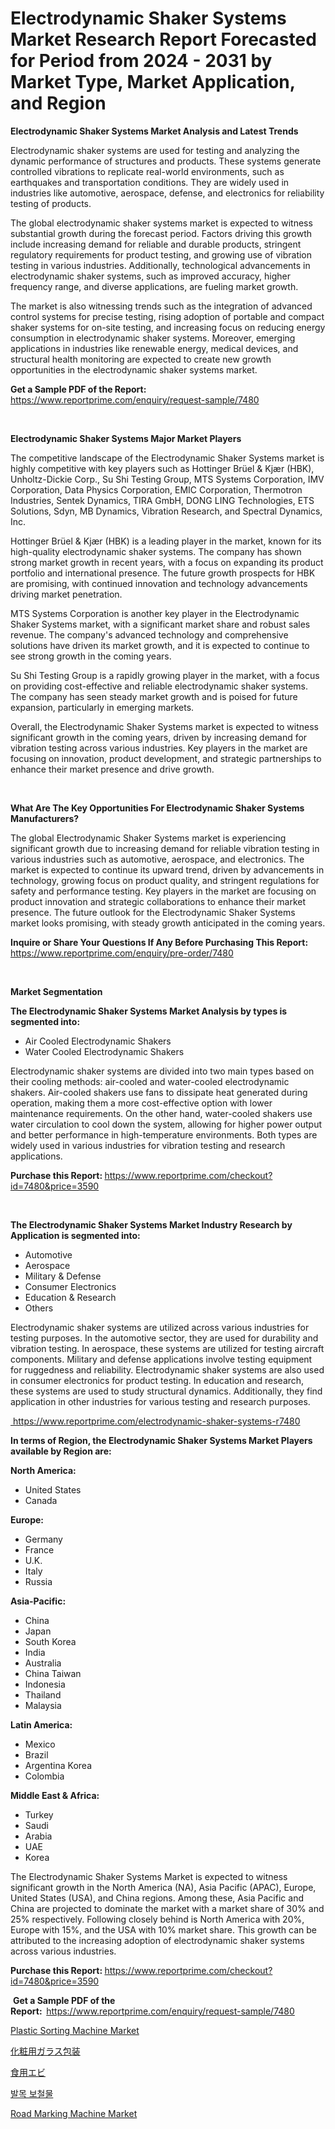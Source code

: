 <p><h1>Electrodynamic Shaker Systems Market Research Report Forecasted for Period from 2024 -  2031 by Market Type, Market Application, and Region</h1></p><p><strong>Electrodynamic Shaker Systems Market Analysis and Latest Trends</strong></p>
<p><p>Electrodynamic shaker systems are used for testing and analyzing the dynamic performance of structures and products. These systems generate controlled vibrations to replicate real-world environments, such as earthquakes and transportation conditions. They are widely used in industries like automotive, aerospace, defense, and electronics for reliability testing of products.</p><p>The global electrodynamic shaker systems market is expected to witness substantial growth during the forecast period. Factors driving this growth include increasing demand for reliable and durable products, stringent regulatory requirements for product testing, and growing use of vibration testing in various industries. Additionally, technological advancements in electrodynamic shaker systems, such as improved accuracy, higher frequency range, and diverse applications, are fueling market growth.</p><p>The market is also witnessing trends such as the integration of advanced control systems for precise testing, rising adoption of portable and compact shaker systems for on-site testing, and increasing focus on reducing energy consumption in electrodynamic shaker systems. Moreover, emerging applications in industries like renewable energy, medical devices, and structural health monitoring are expected to create new growth opportunities in the electrodynamic shaker systems market.</p></p>
<p><strong>Get a Sample PDF of the Report:&nbsp;</strong> <a href="https://www.reportprime.com/enquiry/request-sample/7480">https://www.reportprime.com/enquiry/request-sample/7480</a></p>
<p>&nbsp;</p>
<p><strong>Electrodynamic Shaker Systems Major Market Players</strong></p>
<p><p>The competitive landscape of the Electrodynamic Shaker Systems market is highly competitive with key players such as Hottinger Brüel & Kjær (HBK), Unholtz-Dickie Corp., Su Shi Testing Group, MTS Systems Corporation, IMV Corporation, Data Physics Corporation, EMIC Corporation, Thermotron Industries, Sentek Dynamics, TIRA GmbH, DONG LING Technologies, ETS Solutions, Sdyn, MB Dynamics, Vibration Research, and Spectral Dynamics, Inc.</p><p>Hottinger Brüel & Kjær (HBK) is a leading player in the market, known for its high-quality electrodynamic shaker systems. The company has shown strong market growth in recent years, with a focus on expanding its product portfolio and international presence. The future growth prospects for HBK are promising, with continued innovation and technology advancements driving market penetration.</p><p>MTS Systems Corporation is another key player in the Electrodynamic Shaker Systems market, with a significant market share and robust sales revenue. The company's advanced technology and comprehensive solutions have driven its market growth, and it is expected to continue to see strong growth in the coming years.</p><p>Su Shi Testing Group is a rapidly growing player in the market, with a focus on providing cost-effective and reliable electrodynamic shaker systems. The company has seen steady market growth and is poised for future expansion, particularly in emerging markets.</p><p>Overall, the Electrodynamic Shaker Systems market is expected to witness significant growth in the coming years, driven by increasing demand for vibration testing across various industries. Key players in the market are focusing on innovation, product development, and strategic partnerships to enhance their market presence and drive growth.</p></p>
<p>&nbsp;</p>
<p><strong>What Are The Key Opportunities For Electrodynamic Shaker Systems Manufacturers?</strong></p>
<p><p>The global Electrodynamic Shaker Systems market is experiencing significant growth due to increasing demand for reliable vibration testing in various industries such as automotive, aerospace, and electronics. The market is expected to continue its upward trend, driven by advancements in technology, growing focus on product quality, and stringent regulations for safety and performance testing. Key players in the market are focusing on product innovation and strategic collaborations to enhance their market presence. The future outlook for the Electrodynamic Shaker Systems market looks promising, with steady growth anticipated in the coming years.</p></p>
<p><strong>Inquire or Share Your Questions If Any Before Purchasing This Report:</strong> <a href="https://www.reportprime.com/enquiry/pre-order/7480">https://www.reportprime.com/enquiry/pre-order/7480</a></p>
<p>&nbsp;</p>
<p><strong>Market Segmentation</strong></p>
<p><strong>The Electrodynamic Shaker Systems Market Analysis by types is segmented into:</strong></p>
<p><ul><li>Air Cooled Electrodynamic Shakers</li><li>Water Cooled Electrodynamic Shakers</li></ul></p>
<p><p>Electrodynamic shaker systems are divided into two main types based on their cooling methods: air-cooled and water-cooled electrodynamic shakers. Air-cooled shakers use fans to dissipate heat generated during operation, making them a more cost-effective option with lower maintenance requirements. On the other hand, water-cooled shakers use water circulation to cool down the system, allowing for higher power output and better performance in high-temperature environments. Both types are widely used in various industries for vibration testing and research applications.</p></p>
<p><strong>Purchase this Report:&nbsp;</strong><a href="https://www.reportprime.com/checkout?id=7480&price=3590">https://www.reportprime.com/checkout?id=7480&price=3590</a></p>
<p>&nbsp;</p>
<p><strong>The Electrodynamic Shaker Systems Market Industry Research by Application is segmented into:</strong></p>
<p><ul><li>Automotive</li><li>Aerospace</li><li>Military & Defense</li><li>Consumer Electronics</li><li>Education & Research</li><li>Others</li></ul></p>
<p><p>Electrodynamic shaker systems are utilized across various industries for testing purposes. In the automotive sector, they are used for durability and vibration testing. In aerospace, these systems are utilized for testing aircraft components. Military and defense applications involve testing equipment for ruggedness and reliability. Electrodynamic shaker systems are also used in consumer electronics for product testing. In education and research, these systems are used to study structural dynamics. Additionally, they find application in other industries for various testing and research purposes.</p></p>
<p><a href="https://www.reportprime.com/electrodynamic-shaker-systems-r7480">&nbsp;https://www.reportprime.com/electrodynamic-shaker-systems-r7480</a></p>
<p><strong>In terms of Region, the Electrodynamic Shaker Systems Market Players available by Region are:</strong></p>
<p>
    <p> <strong> North America: </strong>
        <ul>
            <li>United States</li>
            <li>Canada</li>
        </ul>
        </p> 
    <p> <strong> Europe: </strong>
        <ul>
            <li>Germany</li>
            <li>France</li>
            <li>U.K.</li>
            <li>Italy</li>
            <li>Russia</li>
        </ul>
        </p> 
    <p> <strong> Asia-Pacific: </strong>
        <ul>
            <li>China</li>
            <li>Japan</li>
            <li>South Korea</li>
            <li>India</li>
            <li>Australia</li>
            <li>China Taiwan</li>
            <li>Indonesia</li>
            <li>Thailand</li>
            <li>Malaysia</li>
        </ul>
        </p> 
    <p> <strong> Latin America: </strong>
        <ul>
            <li>Mexico</li>
            <li>Brazil</li>
            <li>Argentina Korea</li>
            <li>Colombia</li>
        </ul>
        </p> 
    <p> <strong> Middle East & Africa: </strong>
        <ul>
            <li>Turkey</li>
            <li>Saudi</li>
            <li>Arabia</li>
            <li>UAE</li>
            <li>Korea</li>
        </ul>
    </p>
    </p>
<p><p>The Electrodynamic Shaker Systems Market is expected to witness significant growth in the North America (NA), Asia Pacific (APAC), Europe, United States (USA), and China regions. Among these, Asia Pacific and China are projected to dominate the market with a market share of 30% and 25% respectively. Following closely behind is North America with 20%, Europe with 15%, and the USA with 10% market share. This growth can be attributed to the increasing adoption of electrodynamic shaker systems across various industries.</p></p>
<p><strong>Purchase this Report: </strong><a href="https://www.reportprime.com/checkout?id=7480&price=3590">https://www.reportprime.com/checkout?id=7480&price=3590</a></p>
<p>&nbsp;<strong>Get a Sample PDF of the Report:&nbsp;&nbsp;</strong><a href="https://www.reportprime.com/enquiry/request-sample/7480">https://www.reportprime.com/enquiry/request-sample/7480</a></p>
<p><strong></strong></p>
<p><p><a href="https://github.com/seekum/Market-Research-Report-List-2/blob/main/plastic-sorting-machine-market.md">Plastic Sorting Machine Market</a></p><p><a href="https://github.com/NovaStamm2023/Market-Research-Report-List-1/blob/main/731968576499.md">化粧用ガラス包装</a></p><p><a href="https://github.com/JerelSchulit20231/Market-Research-Report-List-1/blob/main/107570576500.md">食用エビ</a></p><p><a href="https://github.com/durgin521/Market-Research-Report-List-1/blob/main/605263972251.md">발목 보철물</a></p><p><a href="https://github.com/timeliteaut/Market-Research-Report-List-2/blob/main/road-marking-machine-market.md">Road Marking Machine Market</a></p></p>